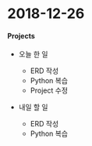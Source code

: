 # 2018-12-26
#### Projects
- 오늘 한 일
    - ERD 작성
    - Python 복습
    - Project 수정

- 내일 할 일
    - ERD 작성
    - Python 복습
